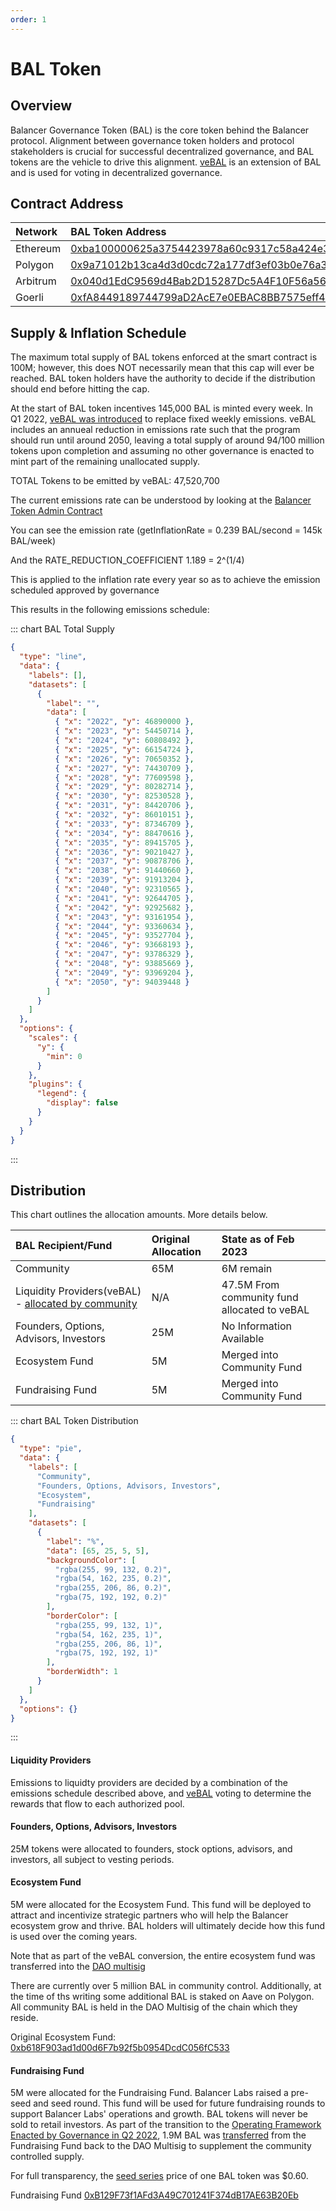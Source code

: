 ```yaml
---
order: 1
---
```


# BAL Token

## Overview

Balancer Governance Token \(BAL\) is the core token behind the Balancer protocol. Alignment between governance token holders and protocol stakeholders is crucial for successful decentralized governance, and BAL tokens are the vehicle to drive this alignment. [veBAL](./veBAL) is an extension of BAL and is used for voting in decentralized governance.

## Contract Address

| Network  | BAL Token Address                                                                                                                                              |
| :------- | :------------------------------------------------------------------------------------------------------------------------------------------------------------- |
| Ethereum | <span class="address-link">[0xba100000625a3754423978a60c9317c58a424e3d](https://etherscan.io/address/0xba100000625a3754423978a60c9317c58a424e3d)</span>        |
| Polygon  | <span class="address-link">[0x9a71012b13ca4d3d0cdc72a177df3ef03b0e76a3](https://polygonscan.com/address/0x9a71012b13ca4d3d0cdc72a177df3ef03b0e76a3)</span>     |
| Arbitrum | <span class="address-link">[0x040d1EdC9569d4Bab2D15287Dc5A4F10F56a56B8](https://arbiscan.io/address/0x040d1EdC9569d4Bab2D15287Dc5A4F10F56a56B8)</span>         |
| Goerli   | <span class="address-link">[0xfA8449189744799aD2AcE7e0EBAC8BB7575eff47](https://goerli.etherscan.io/address/0xfA8449189744799aD2AcE7e0EBAC8BB7575eff47)</span> |

## Supply & Inflation Schedule

The maximum total supply of BAL tokens enforced at the smart contract is 100M; however, this does NOT necessarily mean that this cap will ever be reached. BAL token holders have the authority to decide if the distribution should end before hitting the cap.

At the start of BAL token incentives 145,000 BAL is minted every week. In Q1 2022, [veBAL was introduced](https://forum.balancer.fi/t/introducing-vebal-tokenomics/2512) to replace fixed weekly emissions. veBAL includes an annueal reduction in emissions rate such that the program should run until around 2050, leaving a total supply of around 94/100 million tokens upon completion and assuming no other governance is enacted to mint part of the remaining unallocated supply.

TOTAL Tokens to be emitted by veBAL: 47,520,700

The current emissions rate can be understood by looking at the [Balancer Token Admin Contract](https://etherscan.io/address/0xf302f9f50958c5593770fdf4d4812309ff77414f#readContract)

You can see the emission rate (getInflationRate = 0.239 BAL/second = 145k BAL/week)

And the RATE_REDUCTION_COEFFICIENT 1.189 = 2^(1/4)

This is applied to the inflation rate every year so as to achieve the emission scheduled approved by governance

This results in the following emissions schedule:

::: chart BAL Total Supply

```json
{
  "type": "line",
  "data": {
    "labels": [],
    "datasets": [
      {
        "label": "",
        "data": [
          { "x": "2022", "y": 46890000 },
          { "x": "2023", "y": 54450714 },
          { "x": "2024", "y": 60808492 },
          { "x": "2025", "y": 66154724 },
          { "x": "2026", "y": 70650352 },
          { "x": "2027", "y": 74430709 },
          { "x": "2028", "y": 77609598 },
          { "x": "2029", "y": 80282714 },
          { "x": "2030", "y": 82530528 },
          { "x": "2031", "y": 84420706 },
          { "x": "2032", "y": 86010151 },
          { "x": "2033", "y": 87346709 },
          { "x": "2034", "y": 88470616 },
          { "x": "2035", "y": 89415705 },
          { "x": "2036", "y": 90210427 },
          { "x": "2037", "y": 90878706 },
          { "x": "2038", "y": 91440660 },
          { "x": "2039", "y": 91913204 },
          { "x": "2040", "y": 92310565 },
          { "x": "2041", "y": 92644705 },
          { "x": "2042", "y": 92925682 },
          { "x": "2043", "y": 93161954 },
          { "x": "2044", "y": 93360634 },
          { "x": "2045", "y": 93527704 },
          { "x": "2046", "y": 93668193 },
          { "x": "2047", "y": 93786329 },
          { "x": "2048", "y": 93885669 },
          { "x": "2049", "y": 93969204 },
          { "x": "2050", "y": 94039448 }
        ]
      }
    ]
  },
  "options": {
    "scales": {
      "y": {
        "min": 0
      }
    },
    "plugins": {
      "legend": {
        "display": false
      }
    }
  }
}
```

:::

## Distribution

This chart outlines the allocation amounts. More details below.

| BAL Recipient/Fund                                                                                                                                                     | Original Allocation | State as of Feb 2023                         |
| :--------------------------------------------------------------------------------------------------------------------------------------------------------------------- | :------------------ | :------------------------------------------- |
| Community                                                                                                                                                              | 65M                 | 6M remain                                    |
| Liquidity Providers(veBAL) - [allocated by community](https://snapshot.org/#/balancer.eth/proposal/0xc93aa02ea7153a53d124189567ba19aa28663c499cdbfa60fe9bf35bf574d2a7) | N/A                 | 47.5M From community fund allocated to veBAL |
| Founders, Options, Advisors, Investors                                                                                                                                 | 25M                 | No Information Available                     |
| Ecosystem Fund                                                                                                                                                         | 5M                  | Merged into Community Fund                   |
| Fundraising Fund                                                                                                                                                       | 5M                  | Merged into Community Fund                   |

::: chart BAL Token Distribution

```json
{
  "type": "pie",
  "data": {
    "labels": [
      "Community",
      "Founders, Options, Advisors, Investors",
      "Ecosystem",
      "Fundraising"
    ],
    "datasets": [
      {
        "label": "%",
        "data": [65, 25, 5, 5],
        "backgroundColor": [
          "rgba(255, 99, 132, 0.2)",
          "rgba(54, 162, 235, 0.2)",
          "rgba(255, 206, 86, 0.2)",
          "rgba(75, 192, 192, 0.2)"
        ],
        "borderColor": [
          "rgba(255, 99, 132, 1)",
          "rgba(54, 162, 235, 1)",
          "rgba(255, 206, 86, 1)",
          "rgba(75, 192, 192, 1)"
        ],
        "borderWidth": 1
      }
    ]
  },
  "options": {}
}
```

:::

#### Liquidity Providers

Emissions to liquidty providers are decided by a combination of the emissions schedule described above, and [veBAL](./veBAL) voting to determine the rewards that flow to each authorized pool.

#### Founders, Options, Advisors, Investors

25M tokens were allocated to founders, stock options, advisors, and investors, all subject to vesting periods.

#### Ecosystem Fund

5M were allocated for the Ecosystem Fund. This fund will be deployed to attract and incentivize strategic partners who will help the Balancer ecosystem grow and thrive. BAL holders will ultimately decide how this fund is used over the coming years.

Note that as part of the veBAL conversion, the entire ecosystem fund was transferred into the [DAO multisig](https://etherscan.io/address/0x10A19e7eE7d7F8a52822f6817de8ea18204F2e4f)

There are currently over 5 million BAL in community control. Additionally, at the time of ths writing some additional BAL is staked on Aave on Polygon. All community BAL is held in the DAO Multisig of the chain which they reside.

Original Ecosystem Fund: <span class="address-link">[0xb618F903ad1d00d6F7b92f5b0954DcdC056fC533](https://etherscan.io/address/0xb618F903ad1d00d6F7b92f5b0954DcdC056fC533)</span>

#### Fundraising Fund

5M were allocated for the Fundraising Fund. Balancer Labs raised a pre-seed and seed round. This fund will be used for future fundraising rounds to support Balancer Labs' operations and growth. BAL tokens will never be sold to retail investors. As part of the transition to the [Operating Framework Enacted by Governance in Q2 2022](https://forum.balancer.fi/t/bip-1-operating-framework-for-balancer-dao/3237), 1.9M BAL was [transferred](https://etherscan.io/tx/0xaa29cd251cdb024c415b0e13f67a0ca74fe5abc3de9a9fedd1ae26fd39be4025) from the Fundraising Fund back to the DAO Multisig to supplement the community controlled supply.

For full transparency, the [seed series](https://medium.com/balancer-protocol/balancer-labs-raises-3m-to-supercharge-programmable-liquidity-8f1a42323c78) price of one BAL token was $0.60.

Fundraising Fund <span class="address-link">[0xB129F73f1AFd3A49C701241F374dB17AE63B20Eb](https://etherscan.io/address/0xB129F73f1AFd3A49C701241F374dB17AE63B20Eb)</span>
